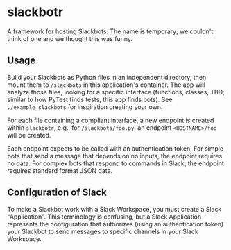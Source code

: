 # slackbotr

A framework for hosting Slackbots. The name is temporary; we couldn't think of one and
we thought this was funny.

## Usage

Build your Slackbots as Python files in an independent directory, then mount them to
`/slackbots` in this application's container. The app will analyze those files, looking
for a specific interface (functions, classes, TBD; similar to how PyTest finds tests,
this app finds bots). See `./example_slackbots` for inspiration creating your own.

For each file containing a compliant interface, a new endpoint is created within
`slackbotr`, e.g.: for `/slackbots/foo.py`, an endpoint `<HOSTNAME>/foo` will be
created.

Each endpoint expects to be called with an authentication token. For simple bots that
send a message that depends on no inputs, the endpoint requires no data. For complex
bots that respond to commands in Slack, the endpoint requires standard format JSON data.


## Configuration of Slack

To make a Slackbot work with a Slack Workspace, you must create a Slack "Application".
This terminology is confusing, but a Slack Application represents the configuration that
authorizes (using an authentication token) your Slackbot to send messages to specific
channels in your Slack Workspace.
